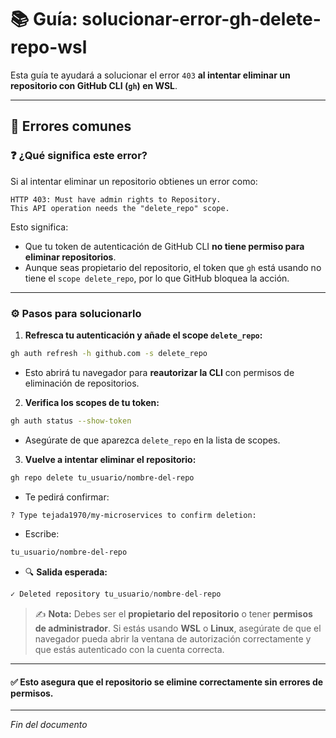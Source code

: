 # 📚 Guía: solucionar-error-gh-delete-repo-wsl 

Esta guía te ayudará a solucionar el error `403` **al intentar eliminar un repositorio con GitHub CLI (`gh`) en WSL**.

---

## 🚨 Errores comunes

### ❓ ¿Qué significa este error?

Si al intentar eliminar un repositorio obtienes un error como:

```pgsql
HTTP 403: Must have admin rights to Repository.
This API operation needs the "delete_repo" scope.
```

Esto significa:
- Que tu token de autenticación de GitHub CLI **no tiene permiso para eliminar repositorios**.
- Aunque seas propietario del repositorio, el token que `gh` está usando no tiene el `scope delete_repo`, por lo que GitHub bloquea la acción.

---

### ⚙️ Pasos para solucionarlo

1. **Refresca tu autenticación y añade el scope `delete_repo`:**

```bash
gh auth refresh -h github.com -s delete_repo
```

  - Esto abrirá tu navegador para **reautorizar la CLI** con permisos de eliminación de repositorios.

2. **Verifica los scopes de tu token:**

```bash
gh auth status --show-token
```

  - Asegúrate de que aparezca `delete_repo` en la lista de scopes.

3. **Vuelve a intentar eliminar el repositorio:**

```bash
gh repo delete tu_usuario/nombre-del-repo
```
- Te pedirá confirmar:

```bash
? Type tejada1970/my-microservices to confirm deletion:
```

- Escribe:

```bash
tu_usuario/nombre-del-repo
```

- 🔍 **Salida esperada:**

```kotlin
✓ Deleted repository tu_usuario/nombre-del-repo
```

> ✍️ **Nota:** Debes ser el **propietario del repositorio** o tener **permisos de administrador**. Si estás usando **WSL** o **Linux**, asegúrate de que el navegador pueda abrir la ventana de autorización correctamente y que estás autenticado con la cuenta correcta.

---

#### ✅ Esto asegura que el repositorio se elimine correctamente sin errores de permisos.

---

*Fin del documento*
